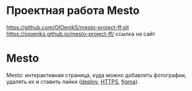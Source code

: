 # Проектная работа Mesto
https://github.com/OIOenikS/mesto-project-ff.git  
https://oioeniks.github.io/mesto-project-ff/ ссылка на сайт

# Mesto
Mesto: интерактивная страница, куда можно добавлять фотографии, удалять их и ставить лайки ([deploy](https://oioeniks.github.io/mesto-project-ff/), [HTTPS](https://github.com/OIOenikS/mesto-project.git), [figma](https://www.figma.com/file/bjyvbKKJN2naO0ucURl2Z0/JavaScript.-Sprint-5?type=design&mode=design&t=Fp9plsEaiyxGUjpp-0)).

